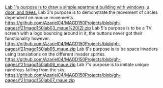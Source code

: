 [Lab 1's purpose is to draw a simple apartment building with windows, a door, and trees.](https://github.com/Azariel04/MAGD150Projects/blob/gh-pages/f21magd150lab01_maue.zip)
Lab 3's purpose is to demonstrate the movement of circles dependent on mouse movements. https://github.com/Azariel04/MAGD150Projects/blob/gh-pages/f21magd150lab03_maue%20(2).zip
Lab 5's purpose is to be a TV screen with a logo bouncing around in it, the buttons never got their functionality however. https://github.com/Azariel04/MAGD150Projects/blob/gh-pages/f21magd150lab05_maue.zip
Lab 6's purpose is to be space invaders using translations on the different invader sprites. https://github.com/Azariel04/MAGD150Projects/blob/gh-pages/f21magd150lab06_maue.zip
Lab 7's purpose is to imitate unique raindrops falling from the sky. https://github.com/Azariel04/MAGD150Projects/blob/gh-pages/f21magd150lab07_maue.zip
